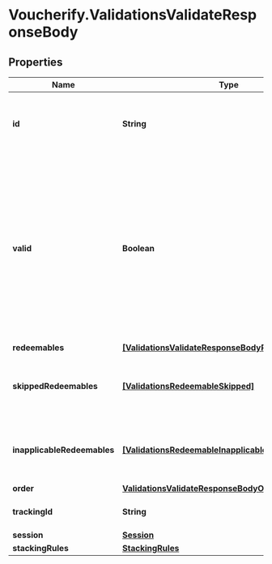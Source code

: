 # Voucherify.ValidationsValidateResponseBody

## Properties

Name | Type | Description | Notes
------------ | ------------- | ------------- | -------------
**id** | **String** | Unique identifier of the validation, assigned by Voucherify. | [optional] 
**valid** | **Boolean** | The result of the validation. It takes all of the redeemables into account and returns a &#x60;false&#x60; if at least one redeemable is inapplicable. Returns &#x60;true&#x60; if all redeemables are applicable. | [optional] 
**redeemables** | [**[ValidationsValidateResponseBodyRedeemablesItem]**](ValidationsValidateResponseBodyRedeemablesItem.md) |  | [optional] 
**skippedRedeemables** | [**[ValidationsRedeemableSkipped]**](ValidationsRedeemableSkipped.md) | Lists validation results of each skipped redeemable. | [optional] 
**inapplicableRedeemables** | [**[ValidationsRedeemableInapplicable]**](ValidationsRedeemableInapplicable.md) | Lists validation results of each inapplicable redeemable. | [optional] 
**order** | [**ValidationsValidateResponseBodyOrder**](ValidationsValidateResponseBodyOrder.md) |  | [optional] 
**trackingId** | **String** | Hashed customer source ID. | [optional] 
**session** | [**Session**](Session.md) |  | [optional] 
**stackingRules** | [**StackingRules**](StackingRules.md) |  | 


